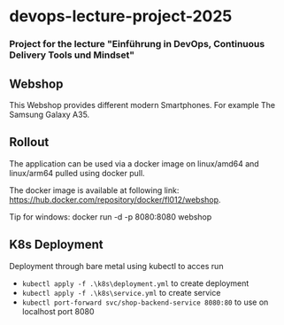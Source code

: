 # devops-lecture-project-2025

### Project for the lecture "Einführung in DevOps, Continuous Delivery Tools und Mindset"

## Webshop
This Webshop provides different modern Smartphones. For example The Samsung Galaxy A35.


## Rollout
The application can be used via a docker image on linux/amd64 and linux/arm64 pulled using
docker pull.

The docker image is available at following link: https://hub.docker.com/repository/docker/fl012/webshop.

Tip for windows: docker run -d -p 8080:8080 webshop

## K8s Deployment

Deployment through bare metal using kubectl
to acces run 
- ``kubectl apply -f .\k8s\deployment.yml`` to create deployment
- ``kubectl apply -f .\k8s\service.yml`` to create service 
- `kubectl port-forward svc/shop-backend-service 8080:80` to use on localhost port 8080
